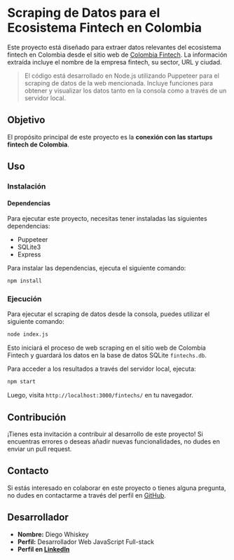# Scraping de Datos para el Ecosistema Fintech en Colombia

Este proyecto está diseñado para extraer datos relevantes del ecosistema fintech en Colombia desde el sitio web de [Colombia Fintech](https://colombiafintech.co/). La información extraída incluye el nombre de la empresa fintech, su sector, URL y ciudad.

> El código está desarrollado en Node.js utilizando Puppeteer para el scraping de datos de la web mencionada. Incluye funciones para obtener y visualizar los datos tanto en la consola como a través de un servidor local.

## Objetivo

El propósito principal de este proyecto es la **conexión con las startups fintech de Colombia**.

## Uso

### Instalación

#### Dependencias

Para ejecutar este proyecto, necesitas tener instaladas las siguientes dependencias:

- Puppeteer
- SQLite3
- Express

Para instalar las dependencias, ejecuta el siguiente comando:

```bash
npm install
```

### Ejecución

Para ejecutar el scraping de datos desde la consola, puedes utilizar el siguiente comando:

```bash
node index.js
```

Esto iniciará el proceso de web scraping en el sitio web de Colombia Fintech y guardará los datos en la base de datos SQLite `fintechs.db`.

Para acceder a los resultados a través del servidor local, ejecuta:

```bash
npm start
```

Luego, visita `http://localhost:3000/fintechs/` en tu navegador.

## Contribución

¡Tienes esta invitación a contribuir al desarrollo de este proyecto! Si encuentras errores o deseas añadir nuevas funcionalidades, no dudes en enviar un pull request.

## Contacto

Si estás interesado en colaborar en este proyecto o tienes alguna pregunta, no dudes en contactarme a través del perfil en [GitHub](https://github.com/deCaldas/).

## Desarrollador

- **Nombre:** Diego Whiskey
- **Perfil:** Desarrollador Web JavaScript Full-stack
- **Perfil en [LinkedIn](https://www.linkedin.com/in/diegowhiskey/)**